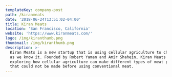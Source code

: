 ```yaml
---
templateKey: company-post
path: /kiranmeats
date: '2018-06-24T13:51:02-04:00'
title: Kiran Meats
location: 'San Francisco, California'
website: 'https://www.kiranmeats.com/'
logo: /img/kiranthumb.png
thumbnail: /img/kiranthumb.png
description: >-
  Kiran Meats is a new startup that is using cellular agriculture to change meat
  as we know it. Founded by Robert Yaman and Amir Shahein, Kiran Meats is
  exploring how cellular agriculture can make different types of meat products
  that could not be made before using conventional meat.
---
```


